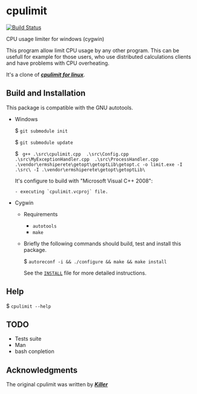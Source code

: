 cpulimit
========

[![Build Status][0]][1]

CPU usage limiter for windows (cygwin)

This program allow limit CPU usage by any other program. This can be usefull 
for example for those users, who use distributed calculations clients and 
have problems with CPU overheating.

It's a clone of [***cpulimit for linux***][2].


Build and Installation
-----------------------

This package is compatible with the GNU autotools.

* Windows

    $ `git submodule init`

    $ `git submodule update`

    $ ` g++ .\src\cpulimit.cpp  .\src\Config.cpp .\src\MyExceptionHandler.cpp  .\src\ProcessHandler.cpp  .\vendor\ermshiperete\getopt\getoptLib\getopt.c -o limit.exe -I .\src\ -I .\vendor\ermshiperete\getopt\getoptLib\`

    It's configure to build with "Microsoft Visual C++ 2008":

      - executing `cpulimit.vcproj` file.


* Cygwin

    * Requirements

        * `autotools`
        * `make`

    * Briefly the following commands should build, test and install this package.

        $ `autoreconf -i && ./configure && make && make install`

      See the [`INSTALL`](INSTALL.md) file for more detailed instructions.


Help
----

$ `cpulimit --help`


TODO
----

* Tests suite
* Man
* bash conpletion


Acknowledgments
---------------

The original cpulimit was written by [***Killer***][3]

[0]: https://travis-ci.org/alquerci/cpulimit.png?branch=master
[1]: https://travis-ci.org/alquerci/cpumilit
[2]: https://github.com/opsengine/cpulimit
[3]: http://www.killprog.com
